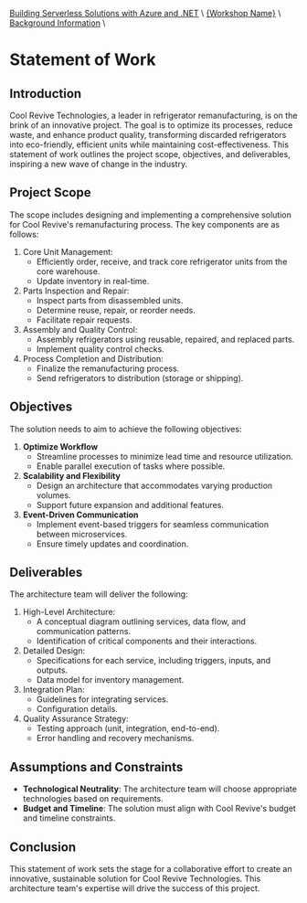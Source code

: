 [Building Serverless Solutions with Azure and .NET](https://github.com/TaleLearnCode/BuildingServerlessSolutions) \ [{Workshop Name}](..\README.md) \ [Background Information](README.md) \

# Statement of Work

## Introduction

Cool Revive Technologies, a leader in refrigerator remanufacturing, is on the brink of an innovative project. The goal is to optimize its processes, reduce waste, and enhance product quality, transforming discarded refrigerators into eco-friendly, efficient units while maintaining cost-effectiveness. This statement of work outlines the project scope, objectives, and deliverables, inspiring a new wave of change in the industry.

## Project Scope

The scope includes designing and implementing a comprehensive solution for Cool Revive's remanufacturing process. The key components are as follows:

1. Core Unit Management:
   - Efficiently order, receive, and track core refrigerator units from the core warehouse.
   - Update inventory in real-time.
2. Parts Inspection and Repair:
   - Inspect parts from disassembled units.
   - Determine reuse, repair, or reorder needs.
   - Facilitate repair requests.
3. Assembly and Quality Control:
   - Assembly refrigerators using reusable, repaired, and replaced parts.
   - Implement quality control checks.
4. Process Completion and Distribution:
   - Finalize the remanufacturing process.
   - Send refrigerators to distribution (storage or shipping).

## Objectives

The solution needs to aim to achieve the following objectives:

1. **Optimize Workflow**
   - Streamline processes to minimize lead time and resource utilization.
   - Enable parallel execution of tasks where possible.
2. **Scalability and Flexibility**
   - Design an architecture that accommodates varying production volumes.
   - Support future expansion and additional features.
3. **Event-Driven Communication**
   - Implement event-based triggers for seamless communication between microservices.
   - Ensure timely updates and coordination.

## Deliverables

The architecture team will deliver the following:

1. High-Level Architecture:
   - A conceptual diagram outlining services, data flow, and communication patterns.
   - Identification of critical components and their interactions.
2. Detailed Design:
   - Specifications for each service, including triggers, inputs, and outputs.
   - Data model for inventory management.
3. Integration Plan:
   - Guidelines for integrating services.
   - Configuration details.
4. Quality Assurance Strategy:
   - Testing approach (unit, integration, end-to-end).
   - Error handling and recovery mechanisms.

## Assumptions and Constraints

- **Technological Neutrality**: The architecture team will choose appropriate technologies based on requirements.
- **Budget and Timeline**: The solution must align with Cool Revive's budget and timeline constraints.

## Conclusion

This statement of work sets the stage for a collaborative effort to create an innovative, sustainable solution for Cool Revive Technologies. This architecture team's expertise will drive the success of this project.